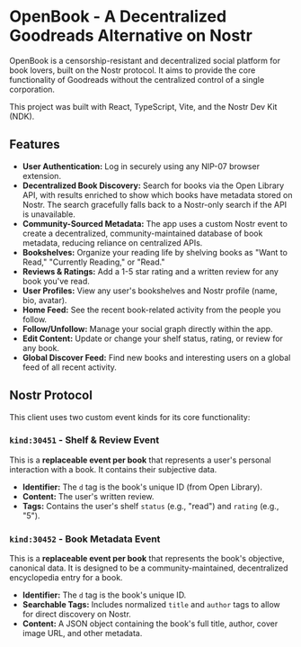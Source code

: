 # OpenBook - A Decentralized Goodreads Alternative on Nostr

OpenBook is a censorship-resistant and decentralized social platform for book lovers, built on the Nostr protocol. It aims to provide the core functionality of Goodreads without the centralized control of a single corporation.

This project was built with React, TypeScript, Vite, and the Nostr Dev Kit (NDK).

## Features

- **User Authentication:** Log in securely using any NIP-07 browser extension.
- **Decentralized Book Discovery:** Search for books via the Open Library API, with results enriched to show which books have metadata stored on Nostr. The search gracefully falls back to a Nostr-only search if the API is unavailable.
- **Community-Sourced Metadata:** The app uses a custom Nostr event to create a decentralized, community-maintained database of book metadata, reducing reliance on centralized APIs.
- **Bookshelves:** Organize your reading life by shelving books as "Want to Read," "Currently Reading," or "Read."
- **Reviews & Ratings:** Add a 1-5 star rating and a written review for any book you've read.
- **User Profiles:** View any user's bookshelves and Nostr profile (name, bio, avatar).
- **Home Feed:** See the recent book-related activity from the people you follow.
- **Follow/Unfollow:** Manage your social graph directly within the app.
- **Edit Content:** Update or change your shelf status, rating, or review for any book.
- **Global Discover Feed:** Find new books and interesting users on a global feed of all recent activity.

## Nostr Protocol

This client uses two custom event kinds for its core functionality:

### `kind:30451` - Shelf & Review Event
This is a **replaceable event per book** that represents a user's personal interaction with a book. It contains their subjective data.
- **Identifier:** The `d` tag is the book's unique ID (from Open Library).
- **Content:** The user's written review.
- **Tags:** Contains the user's shelf `status` (e.g., "read") and `rating` (e.g., "5").

### `kind:30452` - Book Metadata Event
This is a **replaceable event per book** that represents the book's objective, canonical data. It is designed to be a community-maintained, decentralized encyclopedia entry for a book.
- **Identifier:** The `d` tag is the book's unique ID.
- **Searchable Tags:** Includes normalized `title` and `author` tags to allow for direct discovery on Nostr.
- **Content:** A JSON object containing the book's full title, author, cover image URL, and other metadata.